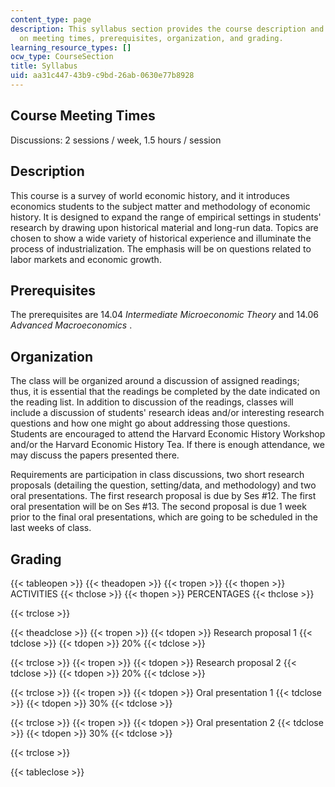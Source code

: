 ```yaml
---
content_type: page
description: This syllabus section provides the course description and information
  on meeting times, prerequisites, organization, and grading.
learning_resource_types: []
ocw_type: CourseSection
title: Syllabus
uid: aa31c447-43b9-c9bd-26ab-0630e77b8928
---
```


Course Meeting Times
--------------------

Discussions: 2 sessions / week, 1.5 hours / session

Description
-----------

This course is a survey of world economic history, and it introduces economics students to the subject matter and methodology of economic history. It is designed to expand the range of empirical settings in students' research by drawing upon historical material and long-run data. Topics are chosen to show a wide variety of historical experience and illuminate the process of industrialization. The emphasis will be on questions related to labor markets and economic growth.

Prerequisites
-------------

The prerequisites are 14.04 _Intermediate Microeconomic Theory_ and 14.06 _Advanced Macroeconomics_ .

Organization
------------

The class will be organized around a discussion of assigned readings; thus, it is essential that the readings be completed by the date indicated on the reading list. In addition to discussion of the readings, classes will include a discussion of students' research ideas and/or interesting research questions and how one might go about addressing those questions. Students are encouraged to attend the Harvard Economic History Workshop and/or the Harvard Economic History Tea. If there is enough attendance, we may discuss the papers presented there.

Requirements are participation in class discussions, two short research proposals (detailing the question, setting/data, and methodology) and two oral presentations. The first research proposal is due by Ses #12. The first oral presentation will be on Ses #13. The second proposal is due 1 week prior to the final oral presentations, which are going to be scheduled in the last weeks of class.

Grading
-------

{{< tableopen >}}
{{< theadopen >}}
{{< tropen >}}
{{< thopen >}}
ACTIVITIES
{{< thclose >}}
{{< thopen >}}
PERCENTAGES
{{< thclose >}}

{{< trclose >}}

{{< theadclose >}}
{{< tropen >}}
{{< tdopen >}}
Research proposal 1
{{< tdclose >}}
{{< tdopen >}}
20%
{{< tdclose >}}

{{< trclose >}}
{{< tropen >}}
{{< tdopen >}}
Research proposal 2
{{< tdclose >}}
{{< tdopen >}}
20%
{{< tdclose >}}

{{< trclose >}}
{{< tropen >}}
{{< tdopen >}}
Oral presentation 1
{{< tdclose >}}
{{< tdopen >}}
30%
{{< tdclose >}}

{{< trclose >}}
{{< tropen >}}
{{< tdopen >}}
Oral presentation 2
{{< tdclose >}}
{{< tdopen >}}
30%
{{< tdclose >}}

{{< trclose >}}

{{< tableclose >}}